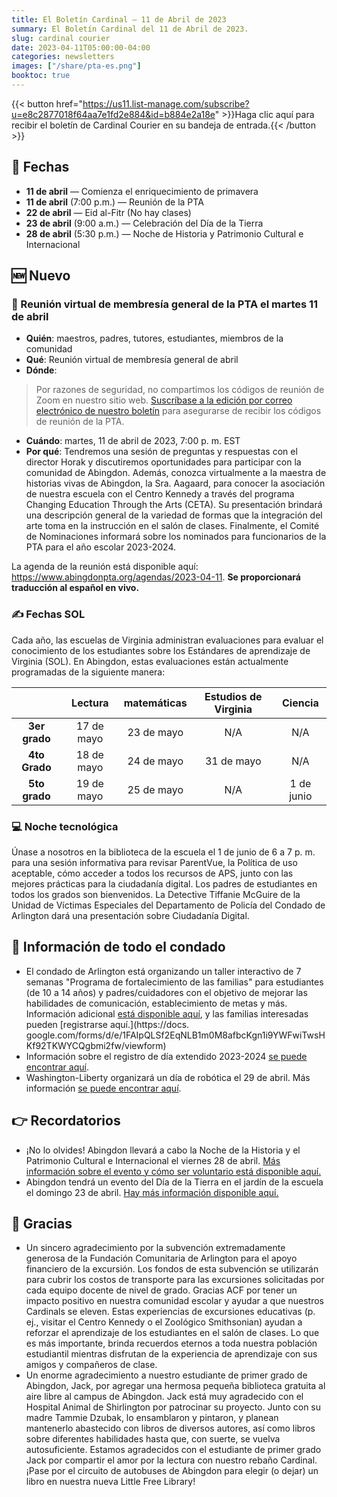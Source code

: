 ```yaml
---
title: El Boletín Cardinal — 11 de Abril de 2023
summary: El Boletín Cardinal del 11 de Abril de 2023.
slug: cardinal courier
date: 2023-04-11T05:00:00-04:00
categories: newsletters
images: ["/share/pta-es.png"]
booktoc: true
---
```


{{< button href="https://us11.list-manage.com/subscribe?u=e8c2877018f64aa7e1fd2e884&id=b884e2a18e" >}}Haga clic aquí para recibir el boletín de Cardinal Courier en su bandeja de entrada.{{< /button >}}

## 📅 Fechas

- **11 de abril** — Comienza el enriquecimiento de primavera
- **11 de abril** (7:00 p.m.) — Reunión de la PTA
- **22 de abril** — Eid al-Fitr (No hay clases)
- **23 de abril** (9:00 a.m.) — Celebración del Día de la Tierra
- **28 de abril** (5:30 p.m.) — Noche de Historia y Patrimonio Cultural e Internacional

## 🆕 Nuevo

### 👋 Reunión virtual de membresía general de la PTA el martes 11 de abril

- **Quién**: maestros, padres, tutores, estudiantes, miembros de la comunidad
- **Qué**: Reunión virtual de membresía general de abril
- **Dónde**:
> Por razones de seguridad, no compartimos los códigos de reunión de Zoom en nuestro sitio web. [Suscríbase a la edición por correo electrónico de nuestro boletín](https://us11.list-manage.com/subscribe?u=e8c2877018f64aa7e1fd2e884&id=b884e2a18e) para asegurarse de recibir los códigos de reunión de la PTA.
- **Cuándo**: martes, 11 de abril de 2023, 7:00 p. m. EST
- **Por qué**: Tendremos una sesión de preguntas y respuestas con el director Horak y discutiremos oportunidades para participar con la comunidad de Abingdon. Además, conozca virtualmente a la maestra de historias vivas de Abingdon, la Sra. Aagaard, para conocer la asociación de nuestra escuela con el Centro Kennedy a través del programa Changing Education Through the Arts (CETA). Su presentación brindará una descripción general de la variedad de formas que la integración del arte toma en la instrucción en el salón de clases. Finalmente, el Comité de Nominaciones informará sobre los nominados para funcionarios de la PTA para el año escolar 2023-2024.

La agenda de la reunión está disponible aquí: https://www.abingdonpta.org/agendas/2023-04-11. **Se proporcionará traducción al español en vivo.**

### ✍️ Fechas SOL

Cada año, las escuelas de Virginia administran evaluaciones para evaluar el conocimiento de los estudiantes sobre los Estándares de aprendizaje de Virginia (SOL). En Abingdon, estas evaluaciones están actualmente programadas de la siguiente manera:

| | Lectura | matemáticas | Estudios de Virginia | Ciencia |
| :-: | :-: | :-: | :-: | :-: |
| **3er grado** | 17 de mayo | 23 de mayo | N/A | N/A |
| **4to Grado** | 18 de mayo | 24 de mayo | 31 de mayo | N/A |
| **5to grado** | 19 de mayo | 25 de mayo | N/A | 1 de junio |

### 💻 Noche tecnológica

Únase a nosotros en la biblioteca de la escuela el 1 de junio de 6 a 7 p. m. para una sesión informativa para revisar ParentVue, la Política de uso aceptable, cómo acceder a todos los recursos de APS, junto con las mejores prácticas para la ciudadanía digital. Los padres de estudiantes en todos los grados son bienvenidos. La Detective Tiffanie McGuire de la Unidad de Víctimas Especiales del Departamento de Policía del Condado de Arlington dará una presentación sobre Ciudadanía Digital.

## 🏢 Información de todo el condado

- El condado de Arlington está organizando un taller interactivo de 7 semanas "Programa de fortalecimiento de las familias" para estudiantes (de 10 a 14 años) y padres/cuidadores con el objetivo de mejorar las habilidades de comunicación, establecimiento de metas y más. Información adicional [está disponible aquí](https://www.arlingtonva.us/Government/Departments/DHS/Child-Family-Services/SFP), y las familias interesadas pueden [registrarse aquí.](https://docs. google.com/forms/d/e/1FAIpQLSf2EqNLB1m0M8afbcKgn1i9YWFwiTwsHKf92TKWYCQgbmi2fw/viewform)
- Información sobre el registro de día extendido 2023-2024 [se puede encontrar aquí](https://www.apsva.us/extended-day/registration/).
- Washington-Liberty organizará un día de robótica el 29 de abril. Más información [se puede encontrar aquí](https://www.apsva.us/ctae/stem/stem-events/).

## 👉 Recordatorios

- ¡No lo olvides! Abingdon llevará a cabo la Noche de la Historia y el Patrimonio Cultural e Internacional el viernes 28 de abril. [Más información sobre el evento y cómo ser voluntario está disponible aquí.](https://shorturl.at/wPTX7)
- Abingdon tendrá un evento del Día de la Tierra en el jardín de la escuela el domingo 23 de abril. [Hay más información disponible aquí.](https://www.abingdonpta.org/2023/03/17/earth-day/)

## 🙏 Gracias

- Un sincero agradecimiento por la subvención extremadamente generosa de la Fundación Comunitaria de Arlington para el apoyo financiero de la excursión. Los fondos de esta subvención se utilizarán para cubrir los costos de transporte para las excursiones solicitadas por cada equipo docente de nivel de grado. Gracias ACF por tener un impacto positivo en nuestra comunidad escolar y ayudar a que nuestros Cardinals se eleven. Estas experiencias de excursiones educativas (p. ej., visitar el Centro Kennedy o el Zoológico Smithsonian) ayudan a reforzar el aprendizaje de los estudiantes en el salón de clases. Lo que es más importante, brinda recuerdos eternos a toda nuestra población estudiantil mientras disfrutan de la experiencia de aprendizaje con sus amigos y compañeros de clase.
- Un enorme agradecimiento a nuestro estudiante de primer grado de Abingdon, Jack, por agregar una hermosa pequeña biblioteca gratuita al aire libre al campus de Abingdon. Jack está muy agradecido con el Hospital Animal de Shirlington por patrocinar su proyecto. Junto con su madre Tammie Dzubak, lo ensamblaron y pintaron, y planean mantenerlo abastecido con libros de diversos autores, así como libros sobre diferentes habilidades hasta que, con suerte, se vuelva autosuficiente. Estamos agradecidos con el estudiante de primer grado Jack por compartir el amor por la lectura con nuestro rebaño Cardinal. ¡Pase por el circuito de autobuses de Abingdon para elegir (o dejar) un libro en nuestra nueva Little Free Library!